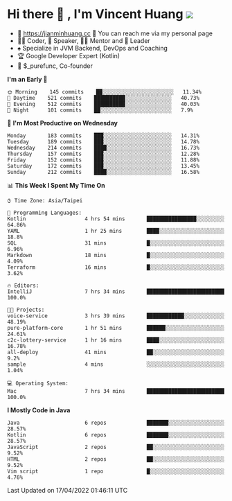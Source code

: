 # Hi there 👋 , I'm Vincent Huang ![](https://komarev.com/ghpvc/?username=Jian-Min-Huang)
- 💎 https://jianminhuang.cc 🙋 You can reach me via my personal page
- 👨‍💻 Coder, 🎤 Speaker, 👨‍🏫 Mentor and 🚀 Leader
- ♠️ Specialize in JVM Backend, DevOps and Coaching
- 🏆 Google Developer Expert (Kotlin)
- 💼 $_purefunc, Co-founder

<!--START_SECTION:waka-->
**I'm an Early 🐤** 

```text
🌞 Morning    145 commits    ██░░░░░░░░░░░░░░░░░░░░░░░   11.34% 
🌆 Daytime    521 commits    ██████████░░░░░░░░░░░░░░░   40.73% 
🌃 Evening    512 commits    ██████████░░░░░░░░░░░░░░░   40.03% 
🌙 Night      101 commits    ██░░░░░░░░░░░░░░░░░░░░░░░   7.9%

```
📅 **I'm Most Productive on Wednesday** 

```text
Monday       183 commits    ███░░░░░░░░░░░░░░░░░░░░░░   14.31% 
Tuesday      189 commits    ███░░░░░░░░░░░░░░░░░░░░░░   14.78% 
Wednesday    214 commits    ████░░░░░░░░░░░░░░░░░░░░░   16.73% 
Thursday     157 commits    ███░░░░░░░░░░░░░░░░░░░░░░   12.28% 
Friday       152 commits    ███░░░░░░░░░░░░░░░░░░░░░░   11.88% 
Saturday     172 commits    ███░░░░░░░░░░░░░░░░░░░░░░   13.45% 
Sunday       212 commits    ████░░░░░░░░░░░░░░░░░░░░░   16.58%

```


📊 **This Week I Spent My Time On** 

```text
⌚︎ Time Zone: Asia/Taipei

💬 Programming Languages: 
Kotlin                   4 hrs 54 mins       ████████████████░░░░░░░░░   64.86% 
YAML                     1 hr 25 mins        ████░░░░░░░░░░░░░░░░░░░░░   18.8% 
SQL                      31 mins             █░░░░░░░░░░░░░░░░░░░░░░░░   6.96% 
Markdown                 18 mins             █░░░░░░░░░░░░░░░░░░░░░░░░   4.09% 
Terraform                16 mins             █░░░░░░░░░░░░░░░░░░░░░░░░   3.62%

🔥 Editors: 
IntelliJ                 7 hrs 34 mins       █████████████████████████   100.0%

🐱‍💻 Projects: 
voice-service            3 hrs 39 mins       ████████████░░░░░░░░░░░░░   48.19% 
pure-platform-core       1 hr 51 mins        ██████░░░░░░░░░░░░░░░░░░░   24.61% 
c2c-lottery-service      1 hr 16 mins        ████░░░░░░░░░░░░░░░░░░░░░   16.78% 
all-deploy               41 mins             ██░░░░░░░░░░░░░░░░░░░░░░░   9.2% 
sample                   4 mins              ░░░░░░░░░░░░░░░░░░░░░░░░░   1.04%

💻 Operating System: 
Mac                      7 hrs 34 mins       █████████████████████████   100.0%

```

**I Mostly Code in Java** 

```text
Java                     6 repos             ███████░░░░░░░░░░░░░░░░░░   28.57% 
Kotlin                   6 repos             ███████░░░░░░░░░░░░░░░░░░   28.57% 
JavaScript               2 repos             ██░░░░░░░░░░░░░░░░░░░░░░░   9.52% 
HTML                     2 repos             ██░░░░░░░░░░░░░░░░░░░░░░░   9.52% 
Vim script               1 repo              █░░░░░░░░░░░░░░░░░░░░░░░░   4.76%

```



 Last Updated on 17/04/2022 01:46:11 UTC
<!--END_SECTION:waka-->
